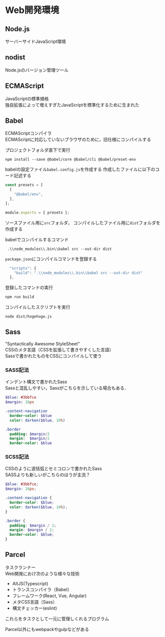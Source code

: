 # Web開発環境

## Node.js

サーバーサイドJavaScript環境

## nodist

Node.jsのバージョン管理ツール

## ECMAScript

JavaScriptの標準規格<br>
独自拡張によって増えすぎたJavaScriptを標準化するために生まれた

## Babel

ECMAScriptコンパイラ<br>
ECMAScriptに対応していないブラウザのために，旧仕様にコンパイルする

プロジェクトフォルダ直下で実行

~~~
npm install --save @babel/core @babel/cli @babel/preset-env
~~~

babelの設定ファイル`babel.config.js`を作成する
作成したファイルに以下のコード記述する

~~~javascript
const presets = [
  [
    "@babel/env",
  ],
];

module.exports = { presets };
~~~



ソースファイル用に`src`フォルダ，
コンパイルしたファイル用に`dist`フォルダを作成する

babelでコンパイルするコマンド

~~~
 .\\node_modules\\.bin\\babel src --out-dir dist
~~~

`package.json`にコンパイルコマンドを登録する

~~~javascript
  "scripts": {
    "build": ".\\node_modules\\.bin\\babel src --out-dir dist"
  },
~~~

登録したコマンドの実行

~~~javascript
npm run build
~~~

コンパイルしたスクリプトを実行

~~~
node dist/hogehoge.js
~~~

## Sass
"Syntactically Awesome StyleSheet"<br>
CSSのメタ言語（CSSを拡張して書きやすくした言語）<br>
Sassで書かれたものをCSSにコンパイルして使う
### SASS記法
インデント構文で書かれたSass<br>
Sassと混乱しやすい，Sassがこちらを示している場合もある．
~~~sass
$blue: #3bbfce
$margin: 16px

.content-navigation
  border-color: $blue
  color: darken($blue, 10%)

.border
  padding: $margin/2
  margin:  $margin/2
  border-color: $blue
~~~
### SCSS記法
CSSのように波括弧とセミコロンで書かれたSass<br>
SASSよりも新しいがこちらのほうが主流？
~~~scss
$blue: #3bbfce;
$margin: 16px;

.content-navigation {
  border-color: $blue;
  color: darken($blue, 10%);
}

.border {
  padding: $margin / 2;
  margin: $margin / 2;
  border-color: $blue;
}
~~~

## Parcel
タスクランナー<br>
Web開発におけ次のような様々な技術
- AltJS(Typescript)
- トランスコンパイラ（Babel）
- フレームワーク(React, Vue, Angular)
- メタCSS言語（Sass）
- 構文チェッカー(eslint)

これらをタスクとして一元に管理しくれるプログラム

Parcel以外にもwebpackやgulpなどがある
